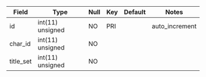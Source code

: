 **Field**|**Type**|**Null**|**Key**|**Default**|**Notes**
-----|-----|-----|-----|-----|-----
id|int(11) unsigned|NO|PRI| |auto\_increment
char\_id|int(11) unsigned|NO| | | 
title\_set|int(11) unsigned|NO| | | 